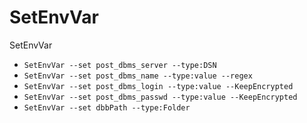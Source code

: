 # SetEnvVar
SetEnvVar

* `SetEnvVar --set post_dbms_server --type:DSN`
* `SetEnvVar --set post_dbms_name --type:value --regex `
* `SetEnvVar --set post_dbms_login --type:value --KeepEncrypted`
* `SetEnvVar --set post_dbms_passwd --type:value --KeepEncrypted`
* `SetEnvVar --set dbbPath --type:Folder`
